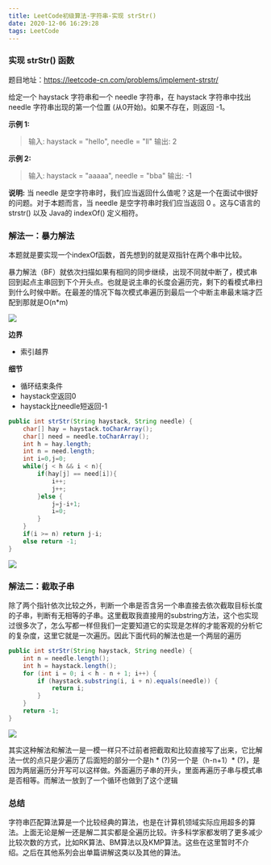 ```yaml
---
title: LeetCode初级算法-字符串-实现 strStr()
date: 2020-12-06 16:29:28
tags: LeetCode
---
```


### 实现 strStr() 函数

题目地址：https://leetcode-cn.com/problems/implement-strstr/

给定一个 haystack 字符串和一个 needle 字符串，在 haystack 字符串中找出 needle 字符串出现的第一个位置 (从0开始)。如果不存在，则返回  -1。<!--more-->

**示例 1:**

> 输入: haystack = "hello", needle = "ll"
> 输出: 2

**示例 2:**

> 输入: haystack = "aaaaa", needle = "bba"
> 输出: -1

**说明:**
当 needle 是空字符串时，我们应当返回什么值呢？这是一个在面试中很好的问题。对于本题而言，当 needle 是空字符串时我们应当返回 0 。这与C语言的 strstr() 以及 Java的 indexOf() 定义相符。

### 解法一：暴力解法

本题就是要实现一个indexOf函数，首先想到的就是双指针在两个串中比较。

暴力解法（BF）就依次扫描如果有相同的同步继续，出现不同就中断了，模式串回到起点主串回到下个开头点。也就是说主串的长度会遍历完，剩下的看模式串扫到什么时候中断。在最差的情况下每次模式串遍历到最后一个中断主串最末端才匹配到那就是O(n*m)

![](https://gitee.com/Jasper-zh/blogImage/raw/master/%E5%AE%9E%E7%8E%B0%20strStr()/1.gif)

**边界**

* 索引越界

**细节**

* 循环结束条件
* haystack空返回0
* haystack比needle短返回-1


```java
public int strStr(String haystack, String needle) {
    char[] hay = haystack.toCharArray();
    char[] need = needle.toCharArray();
    int h = hay.length;
    int n = need.length;
    int i=0,j=0;
    while(j < h && i < n){
        if(hay[j] == need[i]){
            i++;
            j++;
        }else {
            j=j-i+1;
            i=0;
        }
    }
    if(i >= n) return j-i;
    else return -1;
}
```

![](https://gitee.com/Jasper-zh/blogImage/raw/master/%E5%AE%9E%E7%8E%B0%20strStr()/1.png)

### 解法二：截取子串

除了两个指针依次比较之外，判断一个串是否含另一个串直接去依次截取目标长度的子串，判断有无相等的子串。这里截取我直接用的substring方法，这个也实现过很多次了，怎么写都一样但我们一定要知道它的实现是怎样的才能客观的分析它的复杂度，这里它就是一次遍历。因此下面代码的解法也是一个两层的遍历

```java
public int strStr(String haystack, String needle) {
    int n = needle.length(); 
    int h = haystack.length();
	for (int i = 0; i < h - n + 1; i++) {
        if (haystack.substring(i, i + n).equals(needle)) {
            return i;
        }
    }
	return -1;
}
```

![](https://gitee.com/Jasper-zh/blogImage/raw/master/%E5%AE%9E%E7%8E%B0%20strStr()/2.png)

其实这种解法和解法一是一模一样只不过前者把截取和比较直接写了出来，它比解法一优的点只是少遍历了后面短的部分一个是h * (?)另一个是（h-n+1）* (?)，是因为两层遍历分开写可以这样做。外面遍历子串的开头，里面再遍历子串与模式串是否相等。而解法一放到了一个循环也做到了这个逻辑

### 总结

字符串匹配算法算是一个比较经典的算法，也是在计算机领域实际应用超多的算法。上面无论是解一还是解二其实都是全遍历比较。许多科学家都发明了更多减少比较次数的方式，比如RK算法、BM算法以及KMP算法。这些在这里暂时不介绍。之后在其他系列会出单篇讲解这类以及其他的算法。

